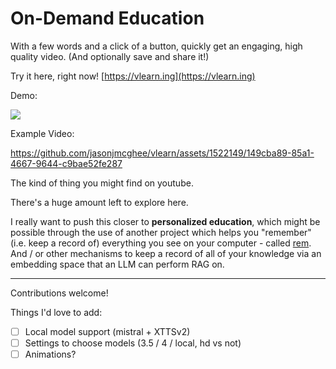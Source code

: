 # On-Demand Education

With a few words and a click of a button, quickly get an engaging, high quality video.
(And optionally save and share it!)

Try it here, right now! [https://vlearn.ing](https://vlearn.ing)

Demo:

<a href="https://www.loom.com/share/b6bf0dcef3874d338bb71cef4db00cfd">
  <img style="max-width:300px;" src="https://cdn.loom.com/sessions/thumbnails/b6bf0dcef3874d338bb71cef4db00cfd-with-play.gif">
</a>

Example Video:

https://github.com/jasonjmcghee/vlearn/assets/1522149/149cba89-85a1-4667-9644-c9bae52fe287


The kind of thing you might find on youtube.

There's a huge amount left to explore here.

I really want to push this closer to **personalized education**, 
which might be possible through the use of another project which
helps you "remember" (i.e. keep a record of) everything you see
on your computer - called [rem](https://github.com/jasonjmcghee/rem).
And / or other mechanisms to keep a record of all of your knowledge
via an embedding space that an LLM can perform RAG on.

------------------------------------

Contributions welcome!

Things I'd love to add:

- [ ] Local model support (mistral + XTTSv2)
- [ ] Settings to choose models (3.5 / 4 / local, hd vs not)
- [ ] Animations?
